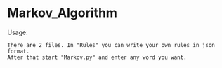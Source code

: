 # Markov_Algorithm

Usage:

	There are 2 files. In "Rules" you can write your own rules in json format.
	After that start "Markov.py" and enter any word you want.
